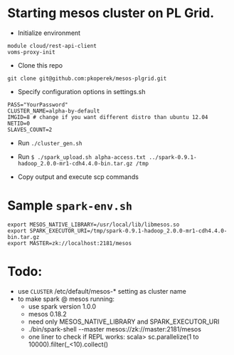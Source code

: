 Starting mesos cluster on PL Grid.
==================================

  * Initialize environment

```
module cloud/rest-api-client
voms-proxy-init
```

  * Clone this repo

```
git clone git@github.com:pkoperek/mesos-plgrid.git
```

  * Specify configuration options in settings.sh

```
PASS="YourPassword"
CLUSTER_NAME=alpha-by-default
IMGID=8 # change if you want different distro than ubuntu 12.04
NETID=0
SLAVES_COUNT=2
```

  * Run `./cluster_gen.sh`

  * Run `$ ./spark_upload.sh alpha-access.txt ../spark-0.9.1-hadoop_2.0.0-mr1-cdh4.4.0-bin.tar.gz /tmp`

  * Copy output and execute scp commands 

Sample `spark-env.sh`
=====================

```
export MESOS_NATIVE_LIBRARY=/usr/local/lib/libmesos.so
export SPARK_EXECUTOR_URI=/tmp/spark-0.9.1-hadoop_2.0.0-mr1-cdh4.4.0-bin.tar.gz
export MASTER=zk://localhost:2181/mesos
```

Todo:
=====

  * use `CLUSTER` /etc/default/mesos-* setting as cluster name
  * to make spark @ mesos running:
    * use spark version 1.0.0
    * mesos 0.18.2
    * need only MESOS_NATIVE_LIBRARY and SPARK_EXECUTOR_URI
    * ./bin/spark-shell --master mesos://zk://master:2181/mesos
    * one liner to check if REPL works: scala> sc.parallelize(1 to 10000).filter(_<10).collect()

